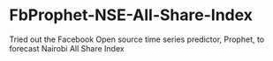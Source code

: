 # FbProphet-NSE-All-Share-Index
Tried out the Facebook Open source time series predictor, Prophet, to forecast Nairobi All Share Index
